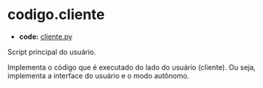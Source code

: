<a id="codigo-cliente"></a>

# codigo.cliente

* **code:**
  [cliente.py](../../../../codigo/cliente.py)

<a id="module-codigo.cliente"></a>

Script principal do usuário.

Implementa o código que é executado do lado do usuário (cliente). Ou seja, implementa a interface
do usuário e o modo autônomo.
